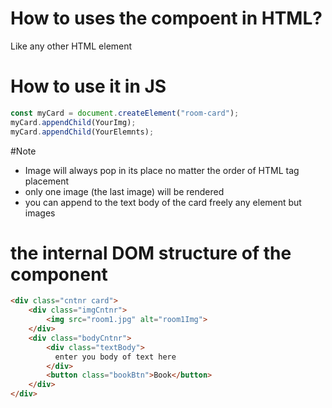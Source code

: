 # How to uses the compoent in HTML?
Like any other HTML element
<room-card>
  <!-- add img -->
  <!-- add any text element -->
</room-card>

# How to use it in JS
```javascript
const myCard = document.createElement("room-card");
myCard.appendChild(YourImg);
myCard.appendChild(YourElemnts);
```

#Note
- Image will always pop in its place no matter the order of HTML tag placement
- only one image (the last image) will be rendered
- you can append to the text body of the card freely any element but images

# the internal DOM structure of the component
```HTML
<div class="cntnr card">
    <div class="imgCntnr">
        <img src="room1.jpg" alt="room1Img">
    </div>
    <div class="bodyCntnr">
        <div class="textBody">
          enter you body of text here
        </div>
        <button class="bookBtn">Book</button>
    </div>
</div>
```
